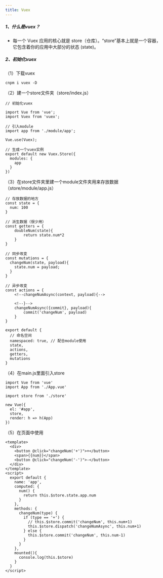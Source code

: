 ```yaml
---
title: Vuex
---
```


##### 1、什么是vuex？
- 每一个 Vuex 应用的核心就是 store（仓库）。“store”基本上就是一个容器，它包含着你的应用中大部分的状态 (state)。

##### 2、初始化vuex
（1）下载vuex

```
cnpm i vuex -D
```


（2）建一个store文件夹（store/index.js）

```
// 初始化vuex

import Vue from 'vue';
import Vuex from 'vuex';

// 引入module
import app from './module/app';

Vue.use(Vuex);

// 生成一个vuex实例
export default new Vuex.Store({
  modules: {
    app
  }
})
```
（3）在store文件夹里建一个module文件夹用来存放数据（store/module/app.js）

```
// 存放数据的地方
const state = {
  num: 100
}

// 派生数据（很少用）
const getters = {
    doubleNum(state){
        return state.num*2
    }
}

// 同步改变
const mutations = {
  changeNum(state, payload){
    state.num = payload;
  }
}

// 异步改变
const actions = {
    <!--changeNumAsync(context, payload){-->
        
    <!--}-->
    changeNumAsync({commit}, payload){
        commit('changeNum', payload)
    }
}

export default {
  // 命名空间
  namespaced: true, // 配合module使用
  state,
  actions,
  getters,
  mutations
}
```
（4）在main.js里面引入store

```
import Vue from 'vue'
import App from './App.vue'

import store from './store'

new Vue({
  el: '#app',
  store,
  render: h => h(App)
})

```
（5）在页面中使用

```
<template>
  <div>
    <button @click="changeNum('+')">+</button>
    <span>{{num}}</span>
    <button @click="changeNum('-')">-</button>
  </div>
</template>
<script>
  export default {
    name: 'app',
    computed: {
      num() {
        return this.$store.state.app.num
      }
    },
    methods: {
      changeNum(type) {
        if (type == '+') {
          // this.$store.commit('changeNum', this.num+1)
          this.$store.dispatch('changeNumAsync', this.num+1)
        } else {
          this.$store.commit('changeNum', this.num-1)
        }
      }
    },
    mounted(){
      console.log(this.$store)
    }
  }
</script>

```

